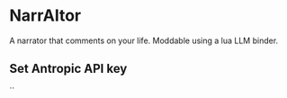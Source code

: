 # NarrAItor
 A narrator that comments on your life. Moddable using a lua LLM binder.

## Set Antropic API key
``